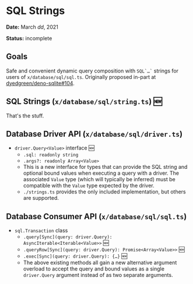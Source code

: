 # SQL Strings

**Date:** March _dd_, 2021

**Status:** incomplete

## Goals

Safe and convenient dynamic query composition with <code>SQL\`…\`</code>
strings for users of `x/database/sql/sql.ts`. Originally proposed in-part at
[dyedgreen/deno-sqlite#104](https://github.com/dyedgreen/deno-sqlite/pull/104).

## SQL Strings (`x/database/sql/string.ts`) 🆕

That's the stuff.

## Database Driver API (`x/database/sql/driver.ts`)

- `driver.Query<Value>` interface 🆕
  - `.sql: readonly string`
  - `.args?: readonly Array<Value>`
  - This is a new interface for types that can provide the SQL string and
    optional bound values when executing a query with a driver. The associated
    `Value` type (which will typically be inferred) must be compatible with the
    `Value` type expected by the driver.
  - `./strings.ts` provides the only included implementation, but others are
    supported.

## Database Consumer API (`x/database/sql/sql.ts`)

- `sql.Transaction` class
  - `.query[Sync](query: driver.Query): AsyncIterable<Iterable<Value>>` 🆕
  - `.queryRow[Sync](query: driver.Query): Promise<Array<Value>>` 🆕
  - `.exec[Sync](query: driver.Query): {…}` 🆕
  - The above existing methods all gain a new alternative argument overload to
    accept the query and bound values as a single `driver.Query` argument
    instead of as two separate arguments.

